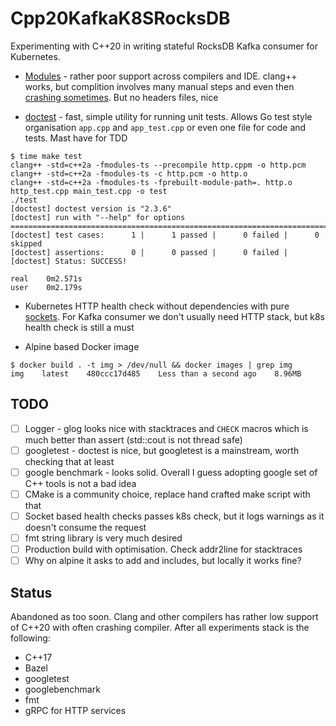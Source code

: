 # Cpp20KafkaK8SRocksDB

Experimenting with C++20 in writing stateful RocksDB Kafka consumer for Kubernetes.

- [Modules](https://docs.microsoft.com/en-us/cpp/cpp/modules-cpp) -  rather poor support across compilers and IDE. clang++ works, but complition involves many manual steps and even then [crashing sometimes](https://bugs.llvm.org/show_bug.cgi?id=45135). But no headers files, nice

- [doctest](https://github.com/onqtam/doctest) - fast, simple utility for running unit tests. Allows Go test style organisation `app.cpp` and `app_test.cpp` or even one file for code and tests. Mast have for TDD

```
$ time make test
clang++ -std=c++2a -fmodules-ts --precompile http.cppm -o http.pcm
clang++ -std=c++2a -fmodules-ts -c http.pcm -o http.o
clang++ -std=c++2a -fmodules-ts -fprebuilt-module-path=. http.o http_test.cpp main_test.cpp -o test
./test
[doctest] doctest version is "2.3.6"
[doctest] run with "--help" for options
===============================================================================
[doctest] test cases:      1 |      1 passed |      0 failed |      0 skipped
[doctest] assertions:      0 |      0 passed |      0 failed |
[doctest] Status: SUCCESS!

real	0m2.571s
user	0m2.179s
```

- Kubernetes HTTP health check without dependencies with pure [sockets](http.cpp). For Kafka consumer we don't usually need HTTP stack, but k8s health check is still a must

- Alpine based Docker image
```
$ docker build . -t img > /dev/null && docker images | grep img
img    latest    480ccc17d485    Less than a second ago    8.96MB
```

## TODO

- [ ] Logger - glog looks nice with stacktraces and `CHECK` macros which is much better than assert (std::cout is not thread safe)
- [ ] googletest - doctest is nice, but googletest is a mainstream, worth checking that at least
- [ ] google benchmark - looks solid. Overall I guess adopting google set of C++ tools is not a bad idea
- [ ] CMake is a community choice, replace hand crafted make script with that
- [ ] Socket based health checks passes k8s check, but it logs warnings as it doesn't consume the request
- [ ] fmt string library is very much desired
- [ ] Production build with optimisation. Check addr2line for stacktraces
- [ ] Why on alpine it asks to add <functional> and <cassert> includes, but locally it works fine?

## Status

Abandoned as too soon. Clang and other compilers has rather low support of C++20 with often crashing compiler. 
After all experiments stack is the following:
- C++17
- Bazel
- googletest
- googlebenchmark
- fmt
- gRPC for HTTP services
